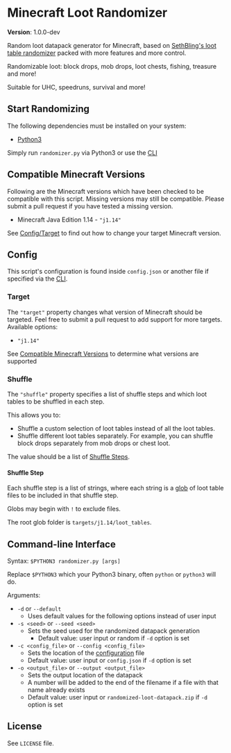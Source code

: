 # Minecraft Loot Randomizer

**Version**: 1.0.0-dev

Random loot datapack generator for Minecraft, based on [SethBling's loot table randomizer](https://www.youtube.com/watch?v=3JEXAZOrykQ&t=22s) packed with more features and more control.

Randomizable loot: block drops, mob drops, loot chests, fishing, treasure and more!

Suitable for UHC, speedruns, survival and more!

## Start Randomizing

The following dependencies must be installed on your system:
 - [Python3](https://www.python.org/downloads/)

Simply run `randomizer.py` via Python3 or use the [CLI](#command-line-interface)

## Compatible Minecraft Versions

Following are the Minecraft versions which have been checked to be compatible with this script. Missing versions may still be compatible. Please submit a pull request if you have tested a missing version.

 - Minecraft Java Edition 1.14 - `"j1.14"`

See [Config/Target](#target) to find out how to change your target Minecraft version.

## Config

This script's configuration is found inside `config.json` or another file if specified via the [CLI](#command-line-interface).

### Target

The `"target"` property changes what version of Minecraft should be targeted. Feel free to submit a pull request to add support for more targets. Available options:

 - `"j1.14"`

See [Compatible Minecraft Versions](#compatible-minecraft-versions) to determine what versions are supported

### Shuffle

The `"shuffle"` property specifies a list of shuffle steps and which loot tables to be shuffled in each step.

This allows you to:

 - Shuffle a custom selection of loot tables instead of all the loot tables.
 - Shuffle different loot tables separately. For example, you can shuffle block drops separately from mob drops or chest loot.

The value should be a list of [Shuffle Steps](#shuffle-step).

#### Shuffle Step

Each shuffle step is a list of strings, where each string is a [glob](https://en.wikipedia.org/wiki/Glob_%28programming%29) of loot table files to be included in that shuffle step.

Globs may begin with `!` to exclude files.

The root glob folder is `targets/j1.14/loot_tables`.

## Command-line Interface

Syntax: `$PYTHON3 randomizer.py [args]` 

Replace `$PYTHON3` which your Python3 binary, often `python` or `python3` will do.

Arguments:

 - `-d` or `--default`
   - Uses default values for the following options instead of user input
 - `-s <seed>` or `--seed <seed>`
   - Sets the seed used for the randomized datapack generation
	 - Default value: user input or random if `-d` option is set
 - `-c <config_file>` or `--config <config_file>`
   - Sets the location of the [configuration](#config) file
   - Default value: user input or `config.json` if `-d` option is set
 - `-o <output_file>` or `--output <output_file>`
   - Sets the output location of the datapack
   - A number will be added to the end of the filename if a file with that name already exists
   - Default value: user input or `randomized-loot-datapack.zip` if `-d` option is set

## License

See `LICENSE` file.
